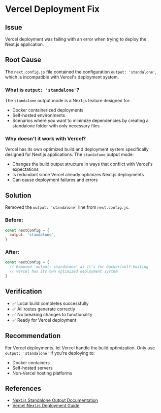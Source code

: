 # Vercel Deployment Fix

## Issue
Vercel deployment was failing with an error when trying to deploy the Next.js application.

## Root Cause
The `next.config.js` file contained the configuration `output: 'standalone'`, which is incompatible with Vercel's deployment system.

### What is `output: 'standalone'`?
The `standalone` output mode is a Next.js feature designed for:
- Docker containerized deployments
- Self-hosted environments
- Scenarios where you want to minimize dependencies by creating a standalone folder with only necessary files

### Why doesn't it work with Vercel?
Vercel has its own optimized build and deployment system specifically designed for Next.js applications. The `standalone` output mode:
- Changes the build output structure in ways that conflict with Vercel's expectations
- Is redundant since Vercel already optimizes Next.js deployments
- Can cause deployment failures and errors

## Solution
Removed the `output: 'standalone'` line from `next.config.js`.

### Before:
```javascript
const nextConfig = {
  output: 'standalone',
}
```

### After:
```javascript
const nextConfig = {
  // Removed 'output: standalone' as it's for Docker/self-hosting
  // Vercel has its own optimized deployment system
}
```

## Verification
- ✅ Local build completes successfully
- ✅ All routes generate correctly
- ✅ No breaking changes to functionality
- ✅ Ready for Vercel deployment

## Recommendation
For Vercel deployments, let Vercel handle the build optimization. Only use `output: 'standalone'` if you're deploying to:
- Docker containers
- Self-hosted servers
- Non-Vercel hosting platforms

## References
- [Next.js Standalone Output Documentation](https://nextjs.org/docs/pages/api-reference/config/next-config-js/output)
- [Vercel Next.js Deployment Guide](https://vercel.com/docs/frameworks/nextjs)
